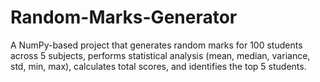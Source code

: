 # Random-Marks-Generator
A NumPy-based project that generates random marks for 100 students across 5 subjects, performs statistical analysis (mean, median, variance, std, min, max), calculates total scores, and identifies the top 5 students.
